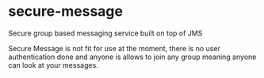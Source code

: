 secure-message
==============

Secure group based messaging service built on top of JMS

Secure Message is not fit for use at the moment, there is no user authentication done and anyone is allows to join any group meaning anyone can look at your messages.
